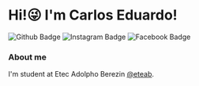 # Hi!😜 I'm Carlos Eduardo! 
![Github Badge](https://img.shields.io/badge/-Github-000?style=flat-square&logo=Github&logoColor=white&link=https://github.com/KaduVieira13) ![Instagram Badge](https://img.shields.io/badge/Instagram-E4405F?style=for-the-badge&logo=instagram&logoColor=white&link=https:/instagram.com/_kaduvieira_) ![Facebook Badge](https://img.shields.io/badge/Facebook-1877F2?style=for-the-badge&logo=facebook&logoColor=white&link=https:facebook.com/CarlosEduardo)



### About me

I'm  student at Etec Adolpho Berezin [@eteab](https://eteab.com.br/cms//).



